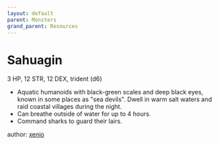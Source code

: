 ```yaml
---
layout: default
parent: Monsters
grand_parent: Resources
---
```


# Sahuagin
3 HP, 12 STR, 12 DEX, trident (d6)
- Aquatic humanoids with black-green scales and deep black eyes, known in some places as "sea devils". Dwell in warm salt waters and raid coastal villages during the night.
- Can breathe outside of water for up to 4 hours.
- Command sharks to guard their lairs.

author: [xenio](https://xenioinabottle.blogspot.com)
